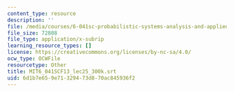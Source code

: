 ```yaml
---
content_type: resource
description: ''
file: /media/courses/6-041sc-probabilistic-systems-analysis-and-applied-probability-fall-2013/6d1b7e659e71329473d870ac845936f2_MIT6_041SCF13_lec25_300k.srt
file_size: 72808
file_type: application/x-subrip
learning_resource_types: []
license: https://creativecommons.org/licenses/by-nc-sa/4.0/
ocw_type: OCWFile
resourcetype: Other
title: MIT6_041SCF13_lec25_300k.srt
uid: 6d1b7e65-9e71-3294-73d8-70ac845936f2
---
```

